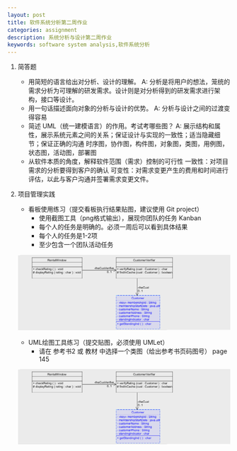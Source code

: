 ```yaml
---
layout: post
title: 软件系统分析第二周作业
categories: assignment
description: 系统分析与设计第二周作业
keywords: software system analysis,软件系统分析
---
```


1. 简答题
    + 用简短的语言给出对分析、设计的理解。
        A: 分析是将用户的想法，笼统的需求分析为可理解的研发需求。设计则是对分析得到的研发需求进行架构，接口等设计。
    + 用一句话描述面向对象的分析与设计的优势。
        A: 分析与设计之间的过渡变得容易
    + 简述 UML（统一建模语言）的作用。考试考哪些图？
        A: 展示结构和属性，展示系统元素之间的关系；保证设计与实现的一致性；适当隐藏细节；保证正确的沟通 
        时序图，协作图，构件图，对象图，类图，用例图，状态图，活动图，部署图
    + 从软件本质的角度，解释软件范围（需求）控制的可行性
        一致性：对项目需求的分析要得到客户的确认
        可变性：对需求变更产生的费用和时间进行评估，以此与客户沟通并签署需求变更文件。
2. 项目管理实践
   + 看板使用练习（提交看板执行结果贴图，建议使用 Git project）
     + 使用截图工具（png格式输出），展现你团队的任务 Kanban
     + 每个人的任务是明确的。必须一周后可以看到具体结果
     + 每个人的任务是1-2项
     + 至少包含一个团队活动任务


    ![ ](https://github.com/lp-github/lp-github.github.io/blob/master/images/posts/UMLet/homework2_basicUMLClass.PNG?raw=true) 
     
    + UML绘图工具练习（提交贴图，必须使用 UMLet）
        + 请在 参考书2 或 教材 中选择一个类图（给出参考书页码图号）
        page 145  
 
    ![ ](https://github.com/lp-github/lp-github.github.io/blob/master/images/posts/UMLet/homework2_basicUMLClass.PNG) 

